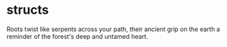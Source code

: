 # structs

Roots twist like serpents across your path, their ancient grip on the earth a reminder of the forest's deep and untamed heart.
